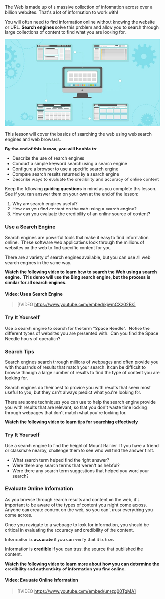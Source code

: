 
The Web is made up of a massive collection of information across over a billion websites. That's a lot of information to work with!

You will often need to find information online without knowing the website or URL. **Search engines** solve this problem and allow you to search through large collections of content to find what you are looking for.

![illustration - various webpages ](../media/Search_the_Web_Illustration.jpg)

This lesson will cover the basics of searching the web using web search engines and web browsers.

**By the end of this lesson, you will be able to:**

*   Describe the use of search engines
*   Conduct a simple keyword search using a search engine
*   Configure a browser to use a specific search engine
*   Compare search results returned by a search engine
*   Describe ways to evaluate the credibility and accuracy of online content

Keep the following **guiding questions** in mind as you complete this lesson. See if you can answer them on your own at the end of the lesson:

1.  Why are search engines useful?
2.  How can you find content on the web using a search engine?
3.  How can you evaluate the credibility of an online source of content?

### Use a Search Engine

Search engines are powerful tools that make it easy to find information online.  These software web applications look through the millions of websites on the web to find specific content for you.

There are a variety of search engines available, but you can use all web search engines in the same way.

**Watch the following video to learn how to search the Web using a search engine.  This demo will use the Bing search engine, but the process is similar for all search engines.**


#### Video: Use a Search Engine
> [!VIDEO https://www.youtube.com/embed/kjwmCXz02Bk]


### Try It Yourself

Use a search engine to search for the term "Space Needle".  Notice the different types of websites you are presented with.  Can you find the Space Needle hours of operation?

### Search Tips

Search engines search through millions of webpages and often provide you with thousands of results that match your search. It can be difficult to browse through a large number of results to find the type of content you are looking for.

Search engines do their best to provide you with results that seem most useful to you, but they can't always predict what you're looking for.

There are some techniques you can use to help the search engine provide you with results that are relevant, so that you don't waste time looking through webpages that don't match what you're looking for.

**Watch the following video to learn tips for searching effectively.**

### Try It Yourself

Use a search engine to find the height of Mount Rainier  If you have a friend or classmate nearby, challenge them to see who will find the answer first.  

*   What search term helped find the right answer?  
*   Were there any search terms that weren't as helpful?  
*   Were there any search term suggestions that helped you word your search?  

### Evaluate Online Information

As you browse through search results and content on the web, it's important to be aware of the types of content you might come across. Anyone can create content on the web, so you can't trust everything you come across.

Once you navigate to a webpage to look for information, you should be critical in evaluating the accuracy and credibility of the content.

Information is **accurate** if you can verify that it is true.

Information is **credible** if you can trust the source that published the content.

**Watch the following video to learn more about how you can determine the credibility and authenticity of information you find online.**


#### Video: Evaluate Online Information
> [!VIDEO https://www.youtube.com/embed/unezg00TgMA]

